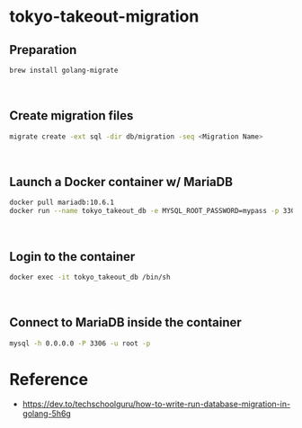 # tokyo-takeout-migration
## Preparation
```sh
brew install golang-migrate
```

&nbsp;

## Create migration files
```sh
migrate create -ext sql -dir db/migration -seq <Migration Name>
```

&nbsp;

## Launch a Docker container w/ MariaDB
```sh
docker pull mariadb:10.6.1
docker run --name tokyo_takeout_db -e MYSQL_ROOT_PASSWORD=mypass -p 3306:3306 -d docker.io/library/mariadb:10.6.1
```

&nbsp;

## Login to the container
```sh
docker exec -it tokyo_takeout_db /bin/sh
```

&nbsp;

## Connect to MariaDB inside the container
```sh
mysql -h 0.0.0.0 -P 3306 -u root -p
```

# Reference
- https://dev.to/techschoolguru/how-to-write-run-database-migration-in-golang-5h6g

